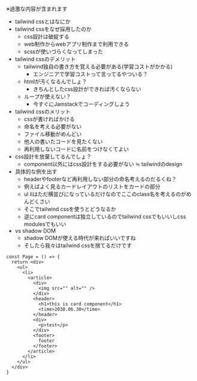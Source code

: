 ※過激な内容が含まれます

- tailwind cssとはなにか
- tailwind cssをなぜ採用したのか
  - css設計は破綻する
  - web制作からwebアプリ制作まで利用できる
  - scssが使いづらくなってしまった
- tailwind cssのデメリット
  - tailwind独自の書き方を覚える必要がある(学習コストがかかる)
    - エンジニアで学習コストって言ってるやついる？
  - htmlが汚くなるんでしょ？
    - きちんとしたcss設計ができれば汚くならない
  - ループが使えない？
    - 今すぐにJamstackでコーディングしよう
- tailwind cssのメリット
  - cssが書ければかける
  - 命名を考える必要がない
  - ファイル移動がめんどい
  - 他人の書いたコードを見たくない
  - 再利用しないコードに名前をつけなくてよい
- css設計を放棄してるんでしょ？
  - component以外にはcss設計をする必要がない ≒ tailwindのdesign
- 具体的な例を出す
  - headerやfooterなど再利用しない部分の命名考えるのだるくね？ 
  - 例えばよく見るカードレイアウトのリストをカードの部分
  - ul liはただ横並びになっているだけなのでここのclass名を考えるのがめんどくさい
  - そこでtailwind cssを使うとどうなるか
  - 逆にcard componentは独立しているのでtailwind cssでもいいしcss modulesでもいい
- vs shadow DOM
  - shadow DOMが使える時代が来ればいいですね
  - そしたら我々はtailwind cssを捨てるだけです

```tsx
const Page = () => {
  return <div>
    <ul>
      <li>
        <article>
          <div>
            <img src="" alt="" />
          </div>
          <header>
            <h1>this is card component</h1>
            <time>2030.06.30</time>
          </header>
          <div>
            <p>test</p>
          </div>
          <footer>
            footer
          </footer>
        </article>
      </li>
    </ul>
  </div>
}
```